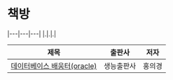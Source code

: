 # 책방

|---|---|---|
|.|.|.|

|제목|출판사|저자|
|---|---|---|
|[데이터베이스 배움터(oracle)](http://www.yes24.com/Product/Goods/4154340)|생능출판사|홍의경|
